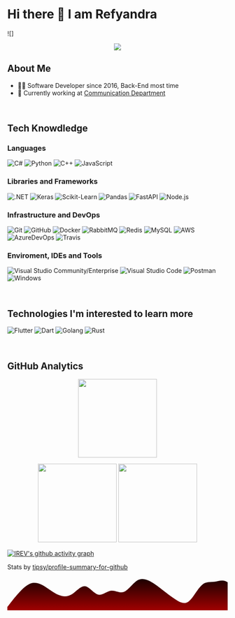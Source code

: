 # Hi there 👋 I am Refyandra

![]

<p align="center"> <img src="https://komarev.com/ghpvc/?username=irev&label=irev's%20Profile%20Views&color=135429&style=flat"/> </p>

## About Me 

- 🧑‍💻 Software Developer since 2016, Back-End most time
- 💼 Currently working at <a href="#">Communication Department</a>
</br>

## Tech Knowdledge

### Languages
  ![C#](https://img.shields.io/badge/-C%23-333333?style=flat&logo=CSharp&logoColor=7e10cc)
  ![Python](https://img.shields.io/badge/-Python-333333?style=flat&logo=python)
  ![C++](https://img.shields.io/badge/-C++-333333?style=flat&logo=cplusplus&logoColor=7e10cc)
  ![JavaScript](https://img.shields.io/badge/-JavaScript-333333?style=flat&logo=javascript)
  
### Libraries and Frameworks
 ![.NET](https://img.shields.io/badge/-.NET-333333?style=flat&logo=dotnet)
 ![Keras](https://img.shields.io/badge/-Keras-333333?style=flat&logo=keras&logoColor=f73636)
 ![Scikit-Learn](https://img.shields.io/badge/-sklearn-333333?style=flat&logo=scikitlearn)
 ![Pandas](https://img.shields.io/badge/-pandas-333333?style=flat&logo=pandas)
 ![FastAPI](https://img.shields.io/badge/-FastAPI-333333?style=flat&logo=fastapi)
 ![Node.js](https://img.shields.io/badge/-Node.js-333333?style=flat&logo=node.js)
   
### Infrastructure and DevOps
  ![Git](https://img.shields.io/badge/-Git-333333?style=flat&logo=git)
  ![GitHub](https://img.shields.io/badge/-GitHub-333333?style=flat&logo=github)
  ![Docker](https://img.shields.io/badge/-Docker-333333?style=flat&logo=docker)
  ![RabbitMQ](https://img.shields.io/badge/-RabbitMQ-333333?style=flat&logo=rabbitmq)
  ![Redis](https://img.shields.io/badge/-Redis-333333?style=flat&logo=redis)
  ![MySQL](https://img.shields.io/badge/-MySQL-333333?style=flat&logo=mysql)
  ![AWS](https://img.shields.io/badge/-AWS-333333?style=flat&logo=amazon-aws&logoColor=F90)
  ![AzureDevOps](https://img.shields.io/badge/-Azure%20DevOps-333333?style=flat&logo=azuredevops)
  ![Travis](https://img.shields.io/badge/-TravisCI-333333?style=flat&logo=travisci&logoColor=FFF)

### Enviroment, IDEs and Tools
  ![Visual Studio Community/Enterprise](https://img.shields.io/badge/-Visual%20Studio-333333?style=flat&logo=visual-studio-code&logoColor=7e10cc)
  ![Visual Studio Code](https://img.shields.io/badge/-Visual%20Studio%20Code-333333?style=flat&logo=visual-studio-code&logoColor=007ACC)
  ![Postman](https://img.shields.io/badge/-Postman-333333?style=flat&logo=postman)
  ![Windows](https://img.shields.io/badge/-Windows%2010-333333?style=flat&logo=windows)

</br>

## Technologies I'm interested to learn more 

  ![Flutter](https://img.shields.io/badge/-Flutter-333333?style=flat&logo=flutter&logoColor=42bff5)
  ![Dart](https://img.shields.io/badge/-Dart-333333?style=flat&logo=dart&logoColor=42bff5)
  ![Golang](https://img.shields.io/badge/-Golang-333333?style=flat&logo=go)
  ![Rust](https://img.shields.io/badge/-Rust-333333?style=flat&logo=rust)

 
</br>

## GitHub Analytics 

 
<p align="center">
<a href="https://github.com/irev">
  <img align="center" height="180em" src="https://github-readme-stats-eight-theta.vercel.app/api/top-langs/?username=irev&theme=merko&layout=compact&langs_count=10&exclude_repo=gamebase&hide=objective-c,c,java,hack" />
</a>
</p>
<p align="center">
<img height="180em" src="https://github-readme-stats.vercel.app/api?username=irev&count_private=true&show_icons=true&theme=merko"/>
<img height="180em" src="https://github-readme-streak-stats.herokuapp.com/?user=irev&theme=merko"/>
</p>

[![IREV's github activity graph](https://activity-graph.herokuapp.com/graph?username=irev&theme=xcode)](https://git.io/irev)

<!--
### All repos

<img src="https://cr-skills-chart-widget.azurewebsites.net/api/api?username=irev&skills=JavaScript,pythone,php,TSQL,TypeScript,hack&show-other-skills=true"/>

### Public repos
-->


Stats by  [tipsy/profile-summary-for-github](https://profile-summary-for-github.com/user/irev)

<svg id="wave" style="transform:rotate(0deg); transition: 0.3s" viewBox="0 0 1440 220" version="1.1" xmlns="http://www.w3.org/2000/svg"><defs><linearGradient id="sw-gradient-0" x1="0" x2="0" y1="1" y2="0"><stop stop-color="rgba(159.802, 1.41, 1.41, 1)" offset="0%"></stop><stop stop-color="rgba(27.748, 0.715, 0.715, 1)" offset="100%"></stop></linearGradient></defs><path style="transform:translate(0, 0px); opacity:1" fill="url(#sw-gradient-0)" d="M0,198L14.1,179.7C28.2,161,56,125,85,95.3C112.9,66,141,44,169,40.3C197.6,37,226,51,254,69.7C282.4,88,311,110,339,121C367.1,132,395,132,424,113.7C451.8,95,480,59,508,62.3C536.5,66,565,110,593,117.3C621.2,125,649,95,678,91.7C705.9,88,734,110,762,99C790.6,88,819,44,847,25.7C875.3,7,904,15,932,29.3C960,44,988,66,1016,88C1044.7,110,1073,132,1101,150.3C1129.4,169,1158,183,1186,161.3C1214.1,139,1242,81,1271,55C1298.8,29,1327,37,1355,33C1383.5,29,1412,15,1440,36.7C1468.2,59,1496,117,1525,139.3C1552.9,161,1581,147,1609,135.7C1637.6,125,1666,117,1694,110C1722.4,103,1751,95,1779,77C1807.1,59,1835,29,1864,36.7C1891.8,44,1920,88,1948,95.3C1976.5,103,2005,73,2019,58.7L2032.9,44L2032.9,220L2018.8,220C2004.7,220,1976,220,1948,220C1920,220,1892,220,1864,220C1835.3,220,1807,220,1779,220C1750.6,220,1722,220,1694,220C1665.9,220,1638,220,1609,220C1581.2,220,1553,220,1525,220C1496.5,220,1468,220,1440,220C1411.8,220,1384,220,1355,220C1327.1,220,1299,220,1271,220C1242.4,220,1214,220,1186,220C1157.6,220,1129,220,1101,220C1072.9,220,1045,220,1016,220C988.2,220,960,220,932,220C903.5,220,875,220,847,220C818.8,220,791,220,762,220C734.1,220,706,220,678,220C649.4,220,621,220,593,220C564.7,220,536,220,508,220C480,220,452,220,424,220C395.3,220,367,220,339,220C310.6,220,282,220,254,220C225.9,220,198,220,169,220C141.2,220,113,220,85,220C56.5,220,28,220,14,220L0,220Z"></path></svg>
